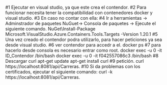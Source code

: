 #1 Ejecutar en visual studio, ya que este crea el contendor.
#2 Para funcionar necesita tener la compatibilidad con contenedores docker y visual studio.
#3 En caso no contar con ella:
#4 Ir a herramientas -> Adminstrador de paquetes NuGuet-> Consola de paquetes -> Ejecute el siguiente comando.
NuGet\Install-Package Microsoft.VisualStudio.Azure.Containers.Tools.Targets -Version 1.20.1
#5 Una vez creado el contendor podra utilizarlo, para hacer peticiones ya sea desde visual studio.
#6 ver contendor para accedr a el.
docker ps
#7 para hacerlo desde consola es necesario entrar como root.
docker exec -u 0 -it ID_Contendor /bin/bash
docker exec -u 0 -it f042557086c3 /bin/bash
#8 Descargar curl
apt-get update
apt-get install curl
#9 petición.
curl https://localhost:8081/api/Carreras.
#10 Si da problemas con los certificados, ejecutar el siguiente comando:
curl -k https://localhost:8081/api/Carreras.
